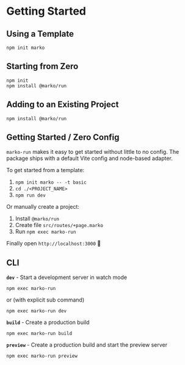 # Getting Started

## Using a Template

```
npm init marko
```

## Starting from Zero

```
npm init
npm install @marko/run
```

## Adding to an Existing Project

```
npm install @marko/run
```

## Getting Started / Zero Config

`marko-run` makes it easy to get started without little to no config. The package ships with a default Vite config and node-based adapter.

To get started from a template:

1. `npm init marko -- -t basic`
2. `cd ./<PROJECT_NAME>`
3. `npm run dev`

Or manually create a project:

1. Install `@marko/run`
2. Create file `src/routes/+page.marko`
3. Run `npm exec marko-run`

Finally open `http://localhost:3000` 🚀

## CLI

**`dev`** - Start a development server in watch mode

```
npm exec marko-run
```

or (with explicit sub command)

```
npm exec marko-run dev
```

**`build`** - Create a production build

```
npm exec marko-run build
```

**`preview`** - Create a production build and start the preview server

```
npm exec marko-run preview
```
